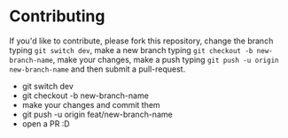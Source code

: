 # Contributing

If you'd like to contribute, please fork this repository, change the branch typing `git switch dev`, make a new branch typing `git checkout -b new-branch-name`, make your changes, make a push typing `git push -u origin new-branch-name` and then submit a pull-request.

-  git switch dev
-  git checkout -b new-branch-name
-  make your changes and commit them
-  git push -u origin feat/new-branch-name
-  open a PR :D
